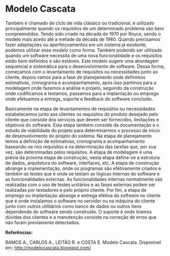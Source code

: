 # Modelo Cascata

Também é chamado de ciclo de vida clássico ou tradicional, é utilizado principalmente quando os requisitos de um determinado problema são bem compreendidos. Tendo sido criado na década de 1970 por Royce, sendo o modelo mais aceito até a metade da década de 1980. Quando precisamos fazer adaptações ou aperfeiçoamentos em um sistema já existente, podemos utilizar esse modelo como forma. Também podendo ser utilizado quando um software necessita de uma nova funcionalidade e os requisitos estão bem definidos e são estáveis. Este modelo sugere uma abordagem sequencial e sistemática para o desenvolvimento de software. Dessa forma, começamos com o levantamento de requisitos ou necessidades junto ao cliente, depois vamos para a fase de planejamento onde definimos estimativas, cronograma e acompanhamento, após isso partimos para a modelagem onde fazemos a análise e projeto, seguindo da construção onde codificamos e testamos, passamos para a implantação ou emprego onde efetuamos a entrega, suporte e feedback do software concluído.

Basicamente na etapa de levantamentos de requisitos ou necessidades estabelecemos junto aos clientes os requisitos do produto desejado pelo cliente que consiste dos serviços que devem ser fornecidos, limitações e objetivos do software. Esta etapa também consiste da documentação e o estudo de viabilidade do projeto para determinarmos o processo de inicio de desenvolvimento do projeto do sistema. Na etapa de planejamento temos a definição de estimativas, cronograma e acompanhamento baseando-se nos requisitos e na determinação das tarefas que, por sua vez, são determinadas pelos requisitos. A etapa de modelagem é uma prévia da próxima etapa de construção, nesta etapa define-se a estrutura de dados, arquitetura do software, interfaces, etc. A etapa de construção abrange a implementação, onde os programas são efetivamente criados e também os testes que é onde se testam as lógicas internas do software e as funcionalidades externas. As funcionalidades internas normalmente são realizadas com o uso de testes unitários e as fases externas podem ser realizadas por testadores e pelo próprio cliente. Por fim, a etapa de emprego ou implantação abrange e entrega efetiva do software no cliente que é onde instalamos o software no servidor ou na máquina do cliente junto com outros utilitários como banco de dados ou outros itens dependendo do software sendo construído. O suporte é onde tiramos dúvidas dos clientes e a manutenção consiste na correção de erros que não foram previamente detectados.


**Referências:**

RAMOS A., CARLOS A., LEITÃO R. e COSTA E. Modelo Cascata. Disponível em: http://modelocascata.blogspot.com/

